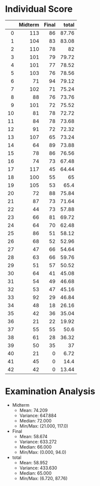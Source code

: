 # **Individual Score** 
|    |   Midterm |   Final |   total |
|---:|----------:|--------:|--------:|
|  0 |       113 |      86 |   87.76 |
|  1 |       104 |      83 |   83.08 |
|  2 |       110 |      78 |   82    |
|  3 |       101 |      79 |   79.72 |
|  4 |       101 |      77 |   78.52 |
|  5 |       103 |      76 |   78.56 |
|  6 |        71 |      94 |   79.12 |
|  7 |       102 |      71 |   75.24 |
|  8 |        88 |      76 |   73.76 |
|  9 |       101 |      72 |   75.52 |
| 10 |        81 |      78 |   72.72 |
| 11 |        84 |      78 |   73.68 |
| 12 |        91 |      72 |   72.32 |
| 13 |       107 |      65 |   73.24 |
| 14 |        64 |      89 |   73.88 |
| 15 |        78 |      86 |   76.56 |
| 16 |        74 |      73 |   67.48 |
| 17 |       117 |      45 |   64.44 |
| 18 |       100 |      55 |   65    |
| 19 |       105 |      53 |   65.4  |
| 20 |        72 |      88 |   75.84 |
| 21 |        87 |      73 |   71.64 |
| 22 |        44 |      73 |   57.88 |
| 23 |        66 |      81 |   69.72 |
| 24 |        64 |      70 |   62.48 |
| 25 |        86 |      51 |   58.12 |
| 26 |        68 |      52 |   52.96 |
| 27 |        47 |      66 |   54.64 |
| 28 |        63 |      66 |   59.76 |
| 29 |        51 |      57 |   50.52 |
| 30 |        64 |      41 |   45.08 |
| 31 |        54 |      49 |   46.68 |
| 32 |        53 |      47 |   45.16 |
| 33 |        92 |      29 |   46.84 |
| 34 |        48 |      18 |   26.16 |
| 35 |        42 |      36 |   35.04 |
| 36 |        21 |      22 |   19.92 |
| 37 |        55 |      55 |   50.6  |
| 38 |        61 |      28 |   36.32 |
| 39 |        50 |      35 |   37    |
| 40 |        21 |       0 |    6.72 |
| 41 |        45 |       0 |   14.4  |
| 42 |        42 |       0 |   13.44 |
# **Examination Analysis** 
* Midterm 
    * Mean: 74.209 
    * Variance: 647.884 
    * Median: 72.000 
    * Min/Max: (21.000, 117.0) 
* Final 
    * Mean: 58.674 
    * Variance: 633.272 
    * Median: 66.000 
    * Min/Max: (0.000, 94.0) 
* total 
    * Mean: 58.952 
    * Variance: 433.630 
    * Median: 65.000 
    * Min/Max: (6.720, 87.76) 
